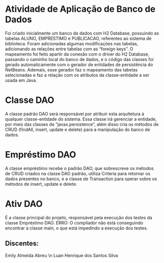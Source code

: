 # Atividade de Aplicação de Banco de Dados

Foi criado inicialmente um banco de dados com H2 Database, possuindo as tabelas ALUNO, EMPRESTIMO e PUBLICACAO, referentes ao sistema de biblioteca. Foram adicionadas algumas modificações nas tabelas, adicionando as relações entre tabelas com as “foreign keys”.
O mapeamento foi feito apartir da conexão com o driver do H2 Database, passando o caminho local do banco de dados, e o código das classes foi gerado automaticamente com o gerador de entidades de persistência do NetBeans.
Ademais, esse gerador faz o mapeamento das tabelas selecionadas e faz a relação com os atributos da classe-entidade a ser usada em Java.

# Classe DAO

A classe padrão DAO será responsável por atribuir esta arquitetura à qualquer classe-entidade do sistema. Essa classe irá gerenciar a entidade, por meio das classes de “javax.persistence”, além disso cria os métodos de CRUD (findAll, insert, update e delete) para a manipulação do banco de dados.

# Empréstimo DAO

A classe empréstimo recebe o padrão DAO, que sobrescreve os métodos de CRUD criados na classe DAO padrão, utiliza Criteria para retornar os dados presentes no banco, e a classe de Transaction para operar sobre os métodos de insert, update e delete.

# Ativ DAO

É a classe principal do projeto, responsável pela execução dos testes da classe Empréstimo DAO.
ERRO: O compilador não está conseguindo encontrar a classe main, o que está impedindo a execução dos testes.

## Discentes:
Emily Almeida Abreu \n
Luan Henrique dos Santos Silva
